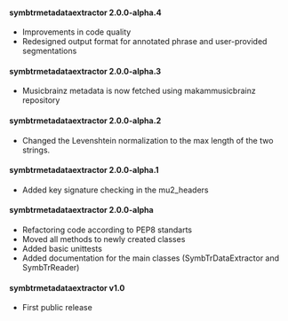 #### symbtrmetadataextractor 2.0.0-alpha.4
 - Improvements in code quality
 - Redesigned output format for annotated phrase and user-provided segmentations

#### symbtrmetadataextractor 2.0.0-alpha.3
 - Musicbrainz metadata is now fetched using makammusicbrainz repository

#### symbtrmetadataextractor 2.0.0-alpha.2
 - Changed the Levenshtein normalization to the max length of the two strings.

#### symbtrmetadataextractor 2.0.0-alpha.1
 - Added key signature checking in the mu2_headers

#### symbtrmetadataextractor 2.0.0-alpha
 - Refactoring code according to PEP8 standarts
 - Moved all methods to newly created classes
 - Added basic unittests
 - Added documentation for the main classes (SymbTrDataExtractor and SymbTrReader)

#### symbtrmetadataextractor v1.0
 - First public release
